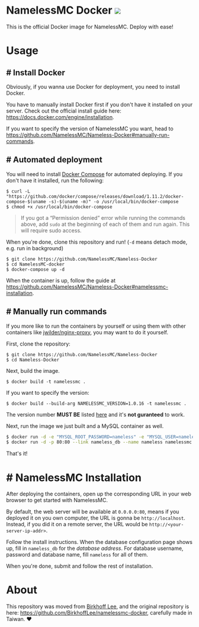 # NamelessMC Docker [![](https://images.microbadger.com/badges/image/birkhofflee/namelessmc-docker.svg)](https://microbadger.com/images/birkhofflee/namelessmc-docker)
This is the official Docker image for NamelessMC. Deploy with ease!

# Usage

## # Install Docker
Obviously, if you wanna use Docker for deployment, you need to install Docker.

You have to manually install Docker first if you don't have it installed on your server. Check out the official install guide here: https://docs.docker.com/engine/installation.

If you want to specify the version of NamelessMC you want, head to https://github.com/NamelessMC/Nameless-Docker#manually-run-commands.

## # Automated deployment
You will need to install [Docker Compose](https://docs.docker.com/compose/) for automated deploying. If you don't have it installed, run the following:

```
$ curl -L "https://github.com/docker/compose/releases/download/1.11.2/docker-compose-$(uname -s)-$(uname -m)" -o /usr/local/bin/docker-compose
$ chmod +x /usr/local/bin/docker-compose
```

> If you got a “Permission denied” error while running the commands above, add `sudo` at the beginning of each of them and run again. This will require sudo access.

When you're done, clone this repository and run! (`-d` means detach mode, e.g. run in background)
```
$ git clone https://github.com/NamelessMC/Nameless-Docker
$ cd NamelessMC-docker
$ docker-compose up -d
```

When the container is up, follow the guide at https://github.com/NamelessMC/Nameless-Docker#namelessmc-installation.

## # Manually run commands
If you more like to run the containers by yourself or using them with other containers like [jwilder/nginx-proxy](https://github.com/jwilder/nginx-proxy), you may want to do it yourself.

First, clone the repository:

```
$ git clone https://github.com/NamelessMC/Nameless-Docker
$ cd Nameless-Docker
```

Next, build the image.

```
$ docker build -t namelessmc .
```

If you want to specify the version:

```
$ docker build --build-arg NAMELESSMC_VERSION=1.0.16 -t namelessmc .
```

The version number **MUST BE** listed [here](https://github.com/NamelessMC/Nameless/releases) and it's **not guranteed** to work.

Next, run the image we just built and a MySQL container as well.

```bash
$ docker run -d -e "MYSQL_ROOT_PASSWORD=nameless" -e "MYSQL_USER=nameless" -e "MYSQL_PASSWORD=nameless" -e "MYSQL_DATABASE=nameless" --name nameless_db mysql
$ docker run -d -p 80:80 --link nameless_db --name nameless namelessmc
```

That's it!

# # NamelessMC Installation
After deploying the containers, open up the corresponding URL in your web browser to get started with NamelessMC.

By default, the web server will be available at `0.0.0.0:80`, means if you deployed it on you own computer, the URL is gonna be `http://localhost`. Instead, if you did it on a remote server, the URL would be `http://<your-server-ip-addr>`.

Follow the install instructions. When the database configuration page shows up, fill in `nameless_db` for the *database address*. For database username, password and database name, fill `nameless` for all of them.

When you're done, submit and follow the rest of installation.

# About
This repository was moved from [Birkhoff Lee](https://github.com/BirkhoffLee), and the original repository is here: https://github.com/BirkhoffLee/namelessmc-docker, carefully made in Taiwan. :heart:
